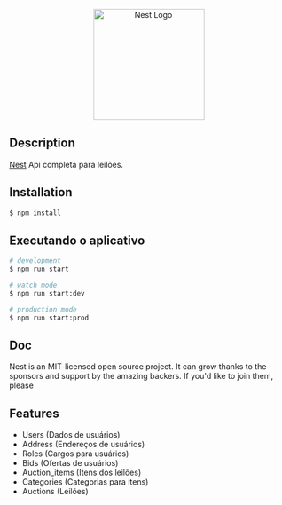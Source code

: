 <p align="center">
  <img src="https://cdn-icons-png.flaticon.com/512/3366/3366050.png" width="200" alt="Nest Logo" />
</p>

## Description

[Nest](https://github.com/nestjs/nest) Api completa para leilões.

## Installation

```bash
$ npm install
```

## Executando o aplicativo

```bash
# development
$ npm run start

# watch mode
$ npm run start:dev

# production mode
$ npm run start:prod
```

## Doc

Nest is an MIT-licensed open source project. It can grow thanks to the sponsors and support by the amazing backers. If you'd like to join them, please

## Features

- Users (Dados de usuários)
- Address (Endereços de usuários)
- Roles (Cargos para usuários)
- Bids (Ofertas de usuários)
- Auction_items (Itens dos leilões)
- Categories (Categorias para itens)
- Auctions (Leilões)
